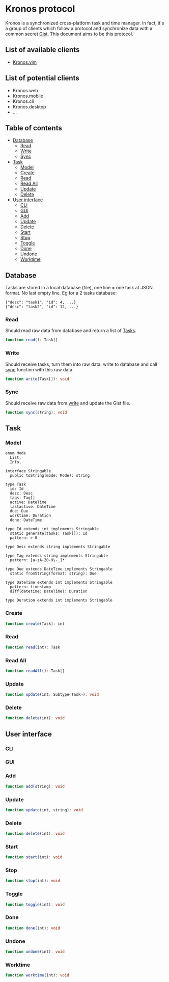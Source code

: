 # Kronos protocol

Kronos is a synchronized cross-platform task and time manager. In fact, it's a group of clients which follow a protocol and synchronize data with a common secret [Gist](https://gist.github.com). This document aims to be this protocol.

## List of available clients

  - [Kronos.vim](https://github.com/kronos-io/kronos.vim)
 
## List of potential clients

  - Kronos.web
  - Kronos.mobile
  - Kronos.cli
  - Kronos.desktop
  - ...

## Table of contents

  * [Database](#database)
    * [Read](#read)
    * [Write](#write)
    * [Sync](#sync)
  * [Task](#task)
    * [Model](#model)
    * [Create](#create)
    * [Read](#read)
    * [Read All](#read-all)
    * [Update](#update)
    * [Delete](#delete)
  * [User interface](#user-interface)
    * [CLI](#cli)
    * [GUI](#gui)
    * [Add](#add)
    * [Update](#update)
    * [Delete](#delete)
    * [Start](#start)
    * [Stop](#stop)
    * [Toggle](#toggle)
    * [Done](#done)
    * [Undone](#undone)
    * [Worktime](#worktime)
    
## Database

Tasks are stored in a local database (file), one line = one task at JSON format.
No last empty line. Eg for a 2 tasks database:

```
{"desc": "task1", "id": 4, ...}
{"desc": "task2", "id": 12, ...}
```

### Read

Should read raw data from database and return a list of [Tasks](#model).

```typescript
function read(): Task[]
```

### Write

Should receive tasks, turn them into raw data, write to database and call [sync](#sync) function with this raw data.

```typescript
function write(Task[]): void
```

### Sync

Should receive raw data from [write](#write) and update the Gist file.

```typescript
function sync(string): void
```

## Task
### Model

```
enum Mode
  List,
  Info,

interface Stringable
  public toString(mode: Mode): string

type Task
  id: Id
  desc: Desc
  tags: Tag[]
  active: DateTime
  lastactive: DateTime
  due: Due
  worktime: Duration
  done: DateTime

type Id extends int implements Stringable
  static generate(tasks: Task[]): Id
  pattern: > 0
  
type Desc extends string implements Stringable

type Tag extends string implements Stringable
  pattern: [a-zA-Z0-9\-_]*

type Due extends DateTime implements Stringable
  static fromString(format: string): Due

type DateTime extends int implements Stringable
  pattern: timestamp
  diff(datetime: DateTime): Duration

type Duration extends int implements Stringable
```

### Create

```typescript
function create(Task): int
```

### Read

```typescript
function read(int): Task
```

### Read All

```typescript
function readAll(): Task[]
```

### Update

```typescript
function update(int, Subtype<Task>): void
```

### Delete

```typescript
function delete(int): void
```

## User interface
### CLI
### GUI
### Add

```typescript
function add(string): void
```

### Update

```typescript
function update(int, string): void
```

### Delete

```typescript
function delete(int): void
```

### Start

```typescript
function start(int): void
```

### Stop

```typescript
function stop(int): void
```

### Toggle

```typescript
function toggle(int): void
```

### Done

```typescript
function done(int): void
```

### Undone

```typescript
function undone(int): void
```

### Worktime

```typescript
function worktime(int): void
```
